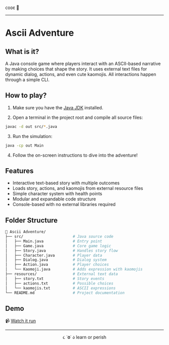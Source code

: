 ᴄᴏᴅᴇ 👾

---

# Ascii Adventure

## What is it?

A Java console game where players interact with an ASCII-based narrative by making choices that shape the story. It uses external text files for dynamic dialog, actions, and even cute kaomojis. All interactions happen through a simple CLI.

## How to play?

1. Make sure you have the [Java JDK](https://www.oracle.com/java/technologies/javase-downloads.html) installed.

2. Open a terminal in the project root and compile all source files:

```bash
javac -d out src/*.java
```

3. Run the simulation:

```bash
java -cp out Main
```

4. Follow the on-screen instructions to dive into the adventure!

## Features

- Interactive text-based story with multiple outcomes
- Loads story, actions, and kaomojis from external resource files
- Simple character system with health points
- Modular and expandable code structure
- Console-based with no external libraries required

## Folder Structure

```bash
📁 Ascii Adventure/
├── src/                      # Java source code
│   ├── Main.java             # Entry point
│   ├── Game.java             # Core game logic
│   ├── Story.java            # Handles story flow
│   ├── Character.java        # Player data
│   ├── Dialog.java           # Dialog system
│   ├── Action.java           # Player choices
│   └── Kaomoji.java          # Adds expression with kaomojis
├── resources/                # External text data
│   ├── story.txt             # Story events
│   ├── actions.txt           # Possible choices
│   └── kaomojis.txt          # ASCII expressions
└── README.md                 # Project documentation
```

## Demo

📹 [Watch it run](link)

---

<p align="center">૮ ˙Ⱉ˙ ა learn or perish</p>
